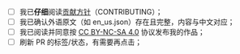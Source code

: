 <!--
要勾选下面的复选框，可以将文本[ ]改为[x]，注意别误删前后的空格。
务必认真阅读并完成此检查单。如有其他需说明的事项请写在检查单之前。
若对检查单有疑惑，请查看Issues列表的 #2539 “检查单”使用说明 & 错误“检查单”使用情况报告
-->

- [ ] 我已**仔细**阅读[贡献方针](https://github.com/CFPAOrg/Minecraft-Mod-Language-Package/blob/main/CONTRIBUTING.md)（CONTRIBUTING）；
- [ ] 我已确认外语原文（如 en_us.json）存在且完整，内容与中文对应；
- [ ] 我已阅读并同意按 [CC BY-NC-SA 4.0](https://creativecommons.org/licenses/by-nc-sa/4.0/deed.zh) 协议发布我的作品；
- [ ] 刷新 PR 的标签/状态，有需要再点击；
